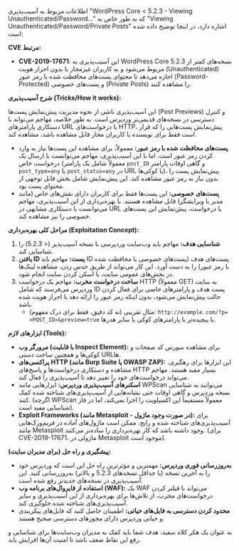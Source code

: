 اطلاعات مربوط به آسیب‌پذیری "WordPress Core < 5.2.3 - Viewing Unauthenticated/Password..." که به طور خاص به "Viewing Unauthenticated/Password/Private Posts" اشاره دارد، در اینجا توضیح داده شده است:

**CVE مرتبط:**

*   **CVE-2019-17671**: این آسیب‌پذیری به WordPress Core نسخه‌های کمتر از 5.2.3 مربوط می‌شود و به کاربران غیرمجاز یا بدون احراز هویت (Unauthenticated) اجازه می‌دهد تا محتوای پست‌های محافظت شده با رمز عبور (Password-Protected) و پست‌های خصوصی (Private Posts) را مشاهده کنند.

**شرح آسیب‌پذیری (Tricks/How it works):**

این آسیب‌پذیری ناشی از نحوه مدیریت پیش‌نمایش پست‌ها (Post Previews) و کنترل دسترسی در نسخه‌های قدیمی‌تر وردپرس است. به طور خلاصه، مهاجم می‌تواند با دستکاری پارامترهای URL یا درخواست‌های HTTP، پیش‌نمایش پست‌هایی را که قرار است فقط برای نویسنده یا کاربران مجاز قابل مشاهده باشد، مشاهده کند.

*   **پست‌های محافظت شده با رمز عبور:** معمولاً، برای مشاهده این پست‌ها نیاز به وارد کردن رمز عبور است. اما با این آسیب‌پذیری، مهاجم می‌توانست با ارسال یک درخواست خاص (معمولاً شامل یک پارامتر `post_ID` و گاهی اوقات پارامتر `post_type=any` یا `post_status=any` در URL یا کوکی‌ها)، پیش‌نمایش پست را بدون نیاز به رمز عبور مشاهده کند. این پیش‌نمایش شامل بخش قابل توجهی از محتوای پست بود.
*   **پست‌های خصوصی:** این پست‌ها فقط برای کاربران دارای نقش‌های خاص (مانند مدیر یا ویرایشگر) قابل مشاهده هستند. با بهره‌برداری از این آسیب‌پذیری، مهاجم می‌توانست با دستکاری مشابهی در URL یا درخواست، پیش‌نمایش این پست‌های خصوصی را نیز مشاهده کند.

**مراحل کلی بهره‌برداری (Exploitation Concept):**

1.  **شناسایی هدف:** مهاجم باید وب‌سایت وردپرسی با نسخه آسیب‌پذیر (< 5.2.3) را شناسایی کند.
2.  **یافتن ID پست:** مهاجم باید ID پست‌های هدف (پست‌های خصوصی یا محافظت شده با رمز عبور) را به دست آورد. این کار می‌تواند از طریق حدس زدن، مشاهده لینک‌ها در بخش‌های عمومی سایت، یا اسکن کردن سایت انجام شود.
3.  **ساخت درخواست مخرب:** مهاجم یک درخواست HTTP (معمولاً GET) به سایت وردپرس می‌فرستد که شامل ID پست هدف و پارامترهای خاصی برای فعال کردن حالت پیش‌نمایش می‌شود، بدون اینکه رمز عبور را ارائه دهد یا احراز هویت شده باشد.
    *   مثال تقریبی (نه کد دقیق، فقط برای درک مفهوم):
        `http://example.com/?p=<POST_ID>&preview=true`
        یا پیچیده‌تر با پارامترهای کوکی یا سایر هدرها.

**ابزارهای لازم (Tools):**

*   **مرورگر وب (با قابلیت Inspect Element):** برای مشاهده سورس کد صفحات و کوکی‌ها و همچنین ساخت دستی URLها.
*   **پراکسی‌های HTTP (مانند Burp Suite یا OWASP ZAP):** این ابزارها برای رهگیری، مشاهده و دستکاری درخواست‌ها و پاسخ‌های HTTP بسیار مفید هستند. مهاجم می‌تواند درخواست‌های خود را تغییر دهد تا آسیب‌پذیری را فعال کند.
*   **اسکنرهای آسیب‌پذیری وردپرس:** ابزارهایی مانند WPScan می‌توانند به شناسایی نسخه وردپرس و گاهی اوقات حتی نشانه‌هایی از آسیب‌پذیری‌های شناخته شده کمک کنند. (اگرچه WPScan معمولاً مستقیماً این اکسپلویت را اجرا نمی‌کند، اما در فاز شناسایی مفید است).
*   **Exploit Frameworks (مانند Metasploit - در صورت وجود ماژول):** برای آسیب‌پذیری‌های شناخته شده و رایج، ممکن است ماژول‌های آماده در فریم‌ورک‌هایی مانند Metasploit وجود داشته باشد که کار بهره‌برداری را ساده‌تر می‌کنند. (برای CVE-2019-17671، ماژولی در Metasploit موجود است).

**پیشگیری و راه حل (برای مدیران سایت):**

*   **به‌روزرسانی فوری وردپرس:** مهمترین و مؤثرترین راه حل این است که وردپرس خود را به آخرین نسخه (یا حداقل نسخه‌های 5.2.3 و بالاتر) به‌روزرسانی کنید. این آسیب‌پذیری در نسخه‌های جدیدتر رفع شده است.
*   **استفاده از فایروال‌های برنامه وب (WAF):** یک WAF می‌تواند با فیلتر کردن درخواست‌های مخرب، از تلاش‌ها برای بهره‌برداری از این آسیب‌پذیری و سایر آسیب‌پذیری‌های شناخته شده جلوگیری کند.
*   **محدود کردن دسترسی به فایل‌های حیاتی:** اطمینان حاصل کنید که فایل‌های پیکربندی و حیاتی وردپرس دارای مجوزهای دسترسی صحیح هستند.

به عنوان یک هکر کلاه سفید، هدف شما باید کمک به مدیران وب‌سایت‌ها برای شناسایی و رفع این نقاط ضعف باشد تا امنیت آن‌ها افزایش یابد.